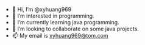 - 👋 Hi, I’m @xyhuang969
- 👀 I’m interested in  programming.
- 🌱 I’m currently learning java programming.
- 💞️ I’m looking to collaborate on some java projects.
- 📫 My email is xyhuang969@tom.com 

<!---
xyhuang969/xyhuang969 is a ✨ special ✨ repository because its `README.md` (this file) appears on your GitHub profile.
You can click the Preview link to take a look at your changes.
--->

